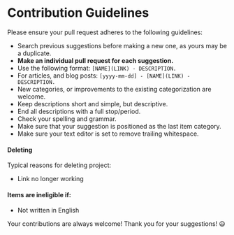 # Contribution Guidelines

Please ensure your pull request adheres to the following guidelines:

- Search previous suggestions before making a new one, as yours may be a duplicate.
- **Make an individual pull request for each suggestion.**
- Use the following format: `[NAME](LINK) - DESCRIPTION.`
- For articles, and blog posts: `[yyyy-mm-dd] - [NAME](LINK) - DESCRIPTION.`
- New categories, or improvements to the existing categorization are welcome.
- Keep descriptions short and simple, but descriptive.
- End all descriptions with a full stop/period.
- Check your spelling and grammar.
- Make sure that your suggestion is positioned as the last item category.
- Make sure your text editor is set to remove trailing whitespace.

#### Deleting 

Typical reasons for deleting project:

- Link no longer working

#### Items are ineligible if:

- Not written in English

Your contributions are always welcome! Thank you for your suggestions! :smiley:

